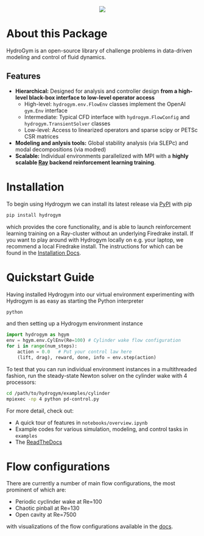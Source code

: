 <p align="center">
	<a rel="nofollow">	
		<img src="docs/source/_static/imgs/logo.svg" />
	</a>
</p>

# About this Package

HydroGym is an open-source library of challenge problems in data-driven modeling and control of fluid dynamics.

## Features
* __Hierarchical:__ Designed for analysis and controller design **from a high-level black-box interface to low-level operator access**
    - High-level: `hydrogym.env.FlowEnv` classes implement the OpenAI `gym.Env` interface
    - Intermediate: Typical CFD interface with `hydrogym.FlowConfig` and `hydrogym.TransientSolver` classes
    - Low-level: Access to linearized operators and sparse scipy or PETSc CSR matrices
* __Modeling and anlysis tools:__ Global stability analysis (via SLEPc) and modal decompositions (via modred)
* __Scalable:__ Individual environments parallelized with MPI with a **highly scalable [Ray](https://github.com/ray-project/ray) backend reinforcement learning training**.

# Installation

To begin using Hydrogym we can install its latest release via [PyPI](https://pypi.org/project/hydrogym/) with pip

```bash
pip install hydrogym
```

which provides the core functionality, and is able to launch reinforcement learning training on a Ray-cluster without an underlying Firedrake install. If you want to play around with Hydrogym locally on e.g. your laptop, we recommend a local Firedrake install. The instructions for which can be found in the [Installation Docs](https://hydrogym.readthedocs.io/en/latest/installation.html).

# Quickstart Guide

 Having installed Hydrogym into our virtual environment experimenting with Hydrogym is as easy as starting the Python interpreter
 
 ```bash
 python
 ```
 
 and then setting up a Hydrogym environment instance
 
```python
import hydrogym as hgym
env = hgym.env.CylEnv(Re=100) # Cylinder wake flow configuration
for i in range(num_steps):
    action = 0.0   # Put your control law here
    (lift, drag), reward, done, info = env.step(action)
```

To test that you can run individual environment instances in a multithreaded fashion, run the steady-state Newton solver on the cylinder wake with 4 processors:

```bash
cd /path/to/hydrogym/examples/cylinder
mpiexec -np 4 python pd-control.py
```

For more detail, check out:

* A quick tour of features in `notebooks/overview.ipynb`
* Example codes for various simulation, modeling, and control tasks in `examples`
* The [ReadTheDocs](https://hydrogym.readthedocs.io/en/latest/)

# Flow configurations

There are currently a number of main flow configurations, the most prominent of which are:

- Periodic cyclinder wake at Re=100
- Chaotic pinball at Re=130
- Open cavity at Re=7500

with visualizations of the flow configurations available in the [docs](docs/FlowConfigurations.md).
